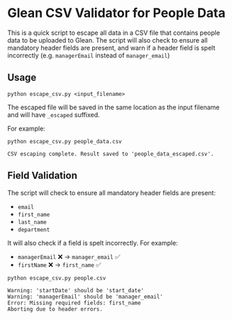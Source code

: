 # Glean CSV Validator for People Data
This is a quick script to escape all data in a CSV file that contains people data to be uploaded to Glean. The script will also check to ensure all mandatory header fields are present, and warn if a header field is spelt incorrectly (e.g. `managerEmail` instead of `manager_email`)

## Usage
```
python escape_csv.py <input_filename>
```

The escaped file will be saved in the same location as the input filename and will have `_escaped` suffixed.

For example:

```
python escape_csv.py people_data.csv

CSV escaping complete. Result saved to 'people_data_escaped.csv'.
```

## Field Validation
The script will check to ensure all mandatory header fields are present:

* `email`
* `first_name`
* `last_name`
* `department`

It will also check if a field is spelt incorrectly. For example:

* `managerEmail` ❌ -> `manager_email` ✅
* `firstName` ❌ -> `first_name` ✅

```
python escape_csv.py people.csv

Warning: 'startDate' should be 'start_date'
Warning: 'managerEmail' should be 'manager_email'
Error: Missing required fields: first_name
Aborting due to header errors.
```
